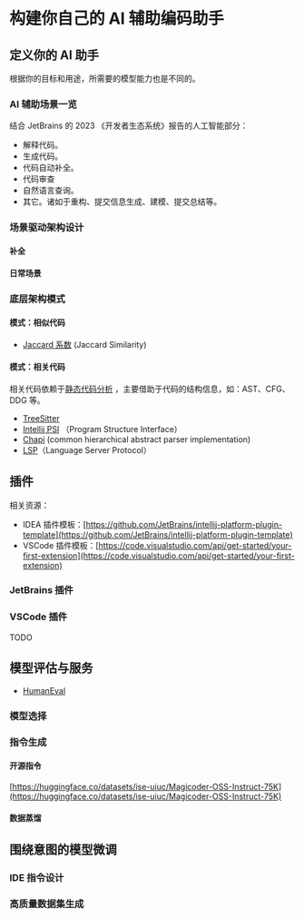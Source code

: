 # 构建你自己的 AI 辅助编码助手

## 定义你的 AI 助手

根据你的目标和用途，所需要的模型能力也是不同的。

### AI 辅助场景一览

结合 JetBrains 的 2023 《开发者生态系统》报告的人工智能部分：

- 解释代码。
- 生成代码。
- 代码自动补全。
- 代码审查
- 自然语言查询。
- 其它。诸如于重构、提交信息生成、建模、提交总结等。

### 场景驱动架构设计

#### 补全

#### 日常场景

### 底层架构模式

#### 模式：相似代码

- [Jaccard 系数](https://en.wikipedia.org/wiki/Jaccard_index) (Jaccard Similarity)

#### 模式：相关代码

相关代码依赖于[静态代码分析](https://en.wikipedia.org/wiki/Static_program_analysis) ，主要借助于代码的结构信息，如：AST、CFG、DDG 等。

- [TreeSitter](https://tree-sitter.github.io/tree-sitter/)
- [Intellij PSI](https://plugins.jetbrains.com/docs/intellij/psi.html) （Program Structure Interface）
- [Chapi](https://github.com/phodal/chapi) (common hierarchical abstract parser implementation)
- [LSP](https://langserver.org/)（Language Server Protocol）

## 插件

相关资源：

- IDEA 插件模板：[https://github.com/JetBrains/intellij-platform-plugin-template](https://github.com/JetBrains/intellij-platform-plugin-template)
- VSCode 插件模板：[https://code.visualstudio.com/api/get-started/your-first-extension](https://code.visualstudio.com/api/get-started/your-first-extension)

### JetBrains 插件

### VSCode 插件

TODO

## 模型评估与服务

- [HumanEval](https://github.com/openai/human-eval)

### 模型选择

### 指令生成

#### 开源指令

[https://huggingface.co/datasets/ise-uiuc/Magicoder-OSS-Instruct-75K](https://huggingface.co/datasets/ise-uiuc/Magicoder-OSS-Instruct-75K)

#### 数据蒸馏

## 围绕意图的模型微调

### IDE 指令设计

### 高质量数据集生成

